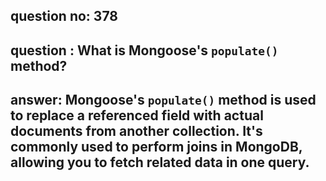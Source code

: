 
      
## question no: 378

## question : What is Mongoose's `populate()` method?

## answer: Mongoose's `populate()` method is used to replace a referenced field with actual documents from another collection. It's commonly used to perform joins in MongoDB, allowing you to fetch related data in one query.
      